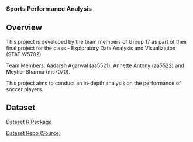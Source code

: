 ### Sports Performance Analysis

## Overview
This project is developed by the team members of Group 17 as part of their final project for the class - Exploratory Data Analysis and Visualization (STAT W5702).

Team Members: Aadarsh Agarwal (aa5521), Annette Antony (aa5522) and Meyhar Sharma (ms7070).

This project aims to conduct an in-depth analysis on the performance of soccer players.

## Dataset
[Dataset R Package](https://github.com/JaseZiv/worldfootballR) 

[Dataset Repo (Source)](https://jaseziv.github.io/worldfootballR/articles/extract-understat-data.html#player-data)
